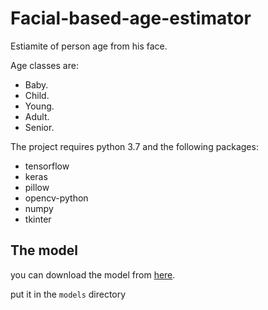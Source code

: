 # Facial-based-age-estimator

Estiamite of person age from his face.

Age classes are:
- Baby.
- Child.
- Young.
- Adult.
- Senior.

The project requires python 3.7 and the following packages:
- tensorflow
- keras
- pillow
- opencv-python
- numpy
- tkinter


## The model
you can download the model from [here](https://drive.google.com/file/d/1u10ZzOSxjmgihmsGsXdBnpkOw90DwPvU/view?usp=sharing).

put it in the `models` directory
